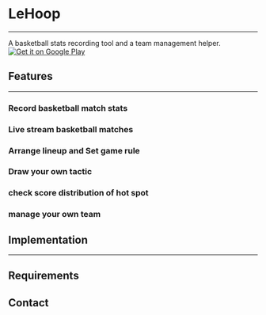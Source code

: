 # LeHoop
---
A basketball stats recording tool and a team management helper.
<a href='https://play.google.com/store/apps/details?id=com.aqua.hoophelper&pcampaignid=pcampaignidMKT-Other-global-all-co-prtnr-py-PartBadge-Mar2515-1'><img alt='Get it on Google Play' src='https://play.google.com/intl/en_us/badges/static/images/badges/en_badge_web_generic.png'/></a>
## Features
---
### Record basketball match stats
### Live stream basketball matches
### Arrange lineup and Set game rule
### Draw your own tactic
### check score distribution of hot spot
### manage your own team
## Implementation
---
Requirements
---
Contact
---
